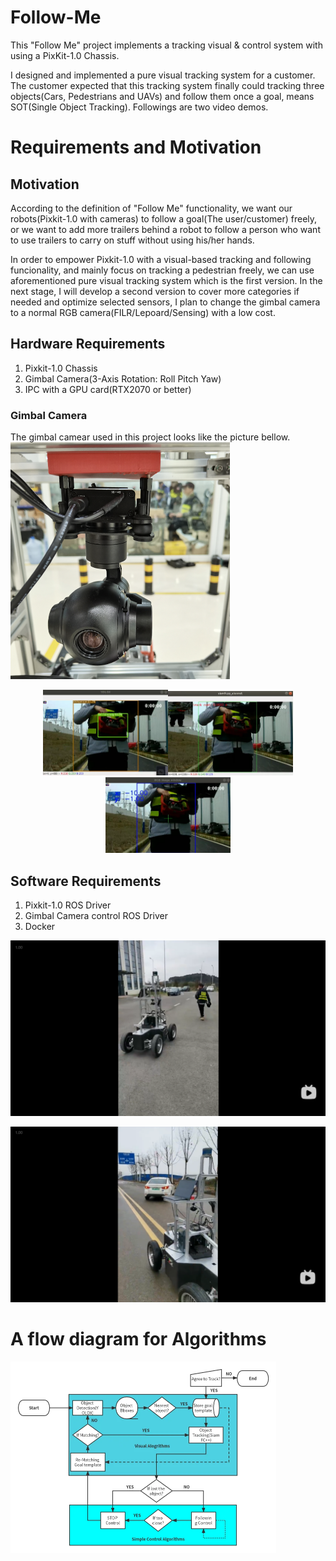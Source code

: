 # Follow-Me
This "Follow Me" project implements a tracking visual & control system with using a PixKit-1.0 Chassis.

I designed and implemented a pure visual tracking system for a customer. The customer expected that this tracking system finally could tracking three objects(Cars, Pedestrians and UAVs) and follow them once a goal, means SOT(Single Object Tracking). Followings are two video demos.

# Requirements and Motivation

## Motivation
According to the definition of "Follow Me" functionality, we want our robots(Pixkit-1.0 with cameras) to follow a goal(The user/customer) freely, or we want to add more trailers behind a robot to follow a person who want to use trailers to carry on stuff without using his/her hands. 

In order to empower Pixkit-1.0 with a visual-based tracking and following funcionality, and mainly focus on tracking a pedestrian freely, we can use aforementioned pure visual tracking system which is the first version. In the next stage, I will develop a second version to cover more categories if needed and optimize selected sensors, I plan to change the gimbal camera to a normal RGB camera(FILR/Lepoard/Sensing) with a low cost. 

## Hardware Requirements
1. Pixkit-1.0 Chassis
2. Gimbal Camera(3-Axis Rotation: Roll Pitch Yaw)
3. IPC with a GPU card(RTX2070 or better)

### Gimbal Camera
The gimbal camear used in this project looks like the picture bellow.
<img src="assets/20220114-e0917cd4.png" alt="Flow Diagram" style="zoom:50%;" />

<center class="half">
    <img src="assets/20220116-76d60e91.png" width="200"/><img src="assets/20220116-3b5f0f20.png" width="200"/><img src="assets/20220116-67901f3c.png" width="200"/>
</center>

## Software Requirements
1. Pixkit-1.0 ROS Driver
2. Gimbal Camera control ROS Driver
3. Docker


[![Following People](assets/follow-me-people.png)](https://www.bilibili.com/video/BV1Bm4y1w7BZ/?share_source=copy_web&vd_source=81fc800c9cfa4893666931076308fa4b "Following People")

[![Following Car](assets/follow-me-car.png)](https://www.bilibili.com/video/BV1xe4y1i7wi/?share_source=copy_web&vd_source=81fc800c9cfa4893666931076308fa4b "Following Car")


# A flow diagram for Algorithms
<img src="assets/SOT-tracking-diagram.png" alt="Flow Diagram" style="zoom:50%;" />

